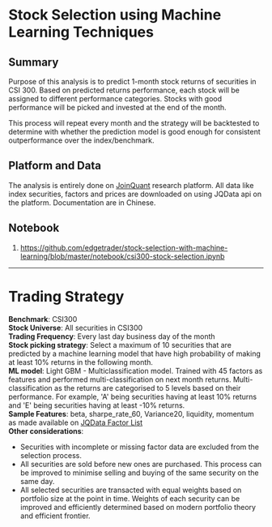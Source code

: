 # Stock Selection using Machine Learning Techniques

## Summary
Purpose of this analysis is to predict 1-month stock returns of securities in CSI 300. Based on predicted returns performance, each stock will be assigned to different performance categories. Stocks with good performance will be picked and invested at the end of the month.

This process will repeat every month and the strategy will be backtested to determine with whether the prediction model is good enough for consistent outperformance over the index/benchmark.

## Platform and Data
The analysis is entirely done on [JoinQuant](www.joinquant.com) research platform.  All data like index securities, factors and prices are downloaded on using JQData api on the platform.  Documentation are in Chinese.

## Notebook
1. https://github.com/edgetrader/stock-selection-with-machine-learning/blob/master/notebook/csi300-stock-selection.ipynb

---
# Trading Strategy

**Benchmark**: CSI300   
**Stock Universe**: All securities in CSI300  
**Trading Frequency**: Every last day business day of the month  
**Stock picking strategy**: Select a maximum of 10 securities that are predicted by a machine learning model that have high probability of making at least 10% returns in the following month.  
**ML model**: Light GBM - Multiclassification model.  Trained with 45 factors as features and performed multi-classification on next month returns.  Multi-classification as the returns are categorised to 5 levels based on their performance.  For example, 'A' being securities having at least 10% returns and 'E' being securities having at least -10% returns.  
**Sample Features**: beta, sharpe_rate_60, Variance20, liquidity, momentum as made available on [JQData Factor List](https://www.joinquant.com/help/api/help?name=factor_values)  
**Other considerations**:   
- Securities with incomplete or missing factor data are excluded from the selection process.  
- All securities are sold before new ones are purchased.  This process can be improved to minimise selling and buying of the same security on the same day.  
- All selected securities are transacted with equal weights based on portfolio size at the point in time.  Weights of each security can be improved and efficiently determined based on modern portfolio theory and efficient frontier.  

